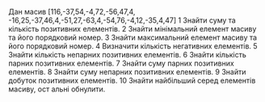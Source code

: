Дан масив [116,-37,54,-4,72,-56,47,4, -16,25,-37,46,4,-51,27,-63,4,-54,76,-4,12,-35,4,47] 
1 Знайти суму та кількість позитивних елементів.
2 Знайти мінімальний елемент масиву та його порядковий номер.
3 Знайти максимальний елемент масиву та його порядковий номер.
4 Визначити кількість негативних елементів.
5 Знайти кількість непарних позитивних елементів.
6 Знайти кількість парних позитивних елементів.
7 Знайти суму парних позитивних елементів.
8 Знайти суму непарних позитивних елементів.
9 Знайти добуток позитивних елементів.
10 Знайти найбільший серед елементів масиву, ост альні обнулити.